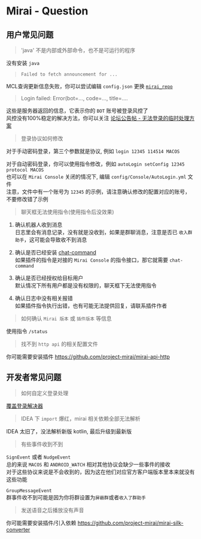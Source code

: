 # Mirai - Question

## 用户常见问题

> 'java' 不是内部或外部命令，也不是可运行的程序

没有安装 `java`

> `Failed to fetch announcement for ...`

MCL查询更新信息失败，你可以尝试编辑 `config.json` 更换 [`mirai_repo`](https://github.com/project-mirai/mirai-repo-mirror#%E4%BB%93%E5%BA%93%E9%95%9C%E5%83%8F)

> Login failed: Error(bot=..., code=..., title=....

这些是服务器返回的信息，它表示你的 `BOT` 账号被登录风控了  
风控没有100%稳定的解决方法，你可以关注 [论坛公告帖 - 无法登录的临时处理方案](https://mirai.mamoe.net/topic/223)

> 登录协议如何修改

对于手动密码登录，第三个参数就是协议, 例如 `login 12345 114514 MACOS`  

对于自动密码登录，你可以使用指令修改，例如 `autoLogin setConfig 12345 protocol MACOS`  
也可以在 `Mirai Console` 关闭的情况下, 编辑 `config/Console/AutoLogin.yml` 文件  
注意，文件中有一个账号为 `12345` 的示例，请注意确认修改的配置对应的账号，不要修改错了示例

> 聊天框无法使用指令(使用指令后没效果)

1. 确认机器人收到消息  
   日志里会有消息记录，没有就是没收到，如果是群聊消息，注意是否已 `收入群助手`，这可能会导致收不到消息

2. 确认是否已经安装 [chat-command](https://github.com/project-mirai/chat-command/releases/download/v0.6.0/chat-command-0.6.0.mirai2.jar)  
   如果插件的指令是对接的 `Mirai Console` 的指令接口，那它就需要 `chat-command`

3. 确认是否已经授权给目标用户  
   默认情况下所有用户都是没有权限的，聊天框下无法使用指令

4. 确认日志中没有相关报错  
   如果插件指令执行出错，也有可能无法提供回复，请联系插件作者

> 如何确认 `Mirai 版本` 或 `插件版本` 等信息

使用指令 `/status` 

> 找不到 `http api` 的相关配置文件

你可能需要安装插件 https://github.com/project-mirai/mirai-api-http

## 开发者常见问题

> 如何自定义登录处理

[覆盖登录解决器](https://github.com/mamoe/mirai/blob/dev/docs/Bots.md#%E8%A6%86%E7%9B%96%E7%99%BB%E5%BD%95%E8%A7%A3%E5%86%B3%E5%99%A8)

> IDEA 下 `import` 爆红，mirai 相关依赖全部无法解析

IDEA 太旧了，没法解析新版 kotlin, 最后升级到最新版

> 有些事件收到不到

`SignEvent` 或者 `NudgeEvent`  
总的来说 `MACOS` 和 `ANDROID_WATCH` 相对其他协议会缺少一些事件的接收  
对于这些协议来说是不会收到的，因为这在他们对应官方客户端版本里本来就没有这些功能

`GroupMessageEvent`  
群事件收不到可能是因为你将群设置为`屏蔽群`或者`收入了群助手`

> 发送语音之后播放没有声音

你可能需要安装插件/引入依赖 https://github.com/project-mirai/mirai-silk-converter
